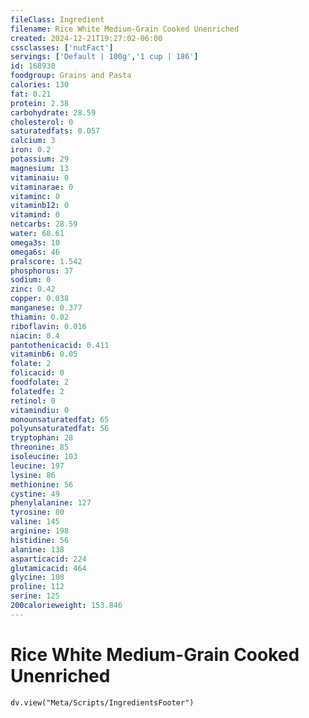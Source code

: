 ```yaml
---
fileClass: Ingredient
filename: Rice White Medium-Grain Cooked Unenriched
created: 2024-12-21T19:27:02-06:00
cssclasses: ['nutFact']
servings: ['Default | 100g','1 cup | 186']
id: 168930
foodgroup: Grains and Pasta
calories: 130
fat: 0.21
protein: 2.38
carbohydrate: 28.59
cholesterol: 0
saturatedfats: 0.057
calcium: 3
iron: 0.2
potassium: 29
magnesium: 13
vitaminaiu: 0
vitaminarae: 0
vitaminc: 0
vitaminb12: 0
vitamind: 0
netcarbs: 28.59
water: 68.61
omega3s: 10
omega6s: 46
pralscore: 1.542
phosphorus: 37
sodium: 0
zinc: 0.42
copper: 0.038
manganese: 0.377
thiamin: 0.02
riboflavin: 0.016
niacin: 0.4
pantothenicacid: 0.411
vitaminb6: 0.05
folate: 2
folicacid: 0
foodfolate: 2
folatedfe: 2
retinol: 0
vitamindiu: 0
monounsaturatedfat: 65
polyunsaturatedfat: 56
tryptophan: 28
threonine: 85
isoleucine: 103
leucine: 197
lysine: 86
methionine: 56
cystine: 49
phenylalanine: 127
tyrosine: 80
valine: 145
arginine: 198
histidine: 56
alanine: 138
asparticacid: 224
glutamicacid: 464
glycine: 108
proline: 112
serine: 125
200calorieweight: 153.846
---
```


# Rice White Medium-Grain Cooked Unenriched

```dataviewjs
dv.view("Meta/Scripts/IngredientsFooter")
```